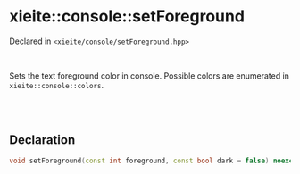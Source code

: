 # xieite::console::setForeground
Declared in `<xieite/console/setForeground.hpp>`

<br/>

Sets the text foreground color in console. Possible colors are enumerated in `xieite::console::colors`.

<br/><br/>

## Declaration
```cpp
void setForeground(const int foreground, const bool dark = false) noexcept;
```
